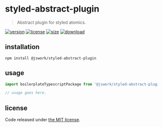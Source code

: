 # styled-abstract-plugin
> Abstract plugin for styled atomics.

[![version][version-image]][version-url]
[![license][license-image]][license-url]
[![size][size-image]][size-url]
[![download][download-image]][download-url]

## installation
```shell
npm install @jswork/styled-abstract-plugin
```

## usage
```js
import boilerplateTypescriptPackage from '@jswork/styled-abstract-plugin';

// usage goes here.
```

## license
Code released under [the MIT license](https://github.com/afeiship/styled-abstract-plugin/blob/master/LICENSE.txt).

[version-image]: https://img.shields.io/npm/v/@jswork/styled-abstract-plugin
[version-url]: https://npmjs.org/package/@jswork/styled-abstract-plugin

[license-image]: https://img.shields.io/npm/l/@jswork/styled-abstract-plugin
[license-url]: https://github.com/afeiship/styled-abstract-plugin/blob/master/LICENSE.txt

[size-image]: https://img.shields.io/bundlephobia/minzip/@jswork/styled-abstract-plugin
[size-url]: https://github.com/afeiship/styled-abstract-plugin/blob/master/dist/styled-abstract-plugin.min.js

[download-image]: https://img.shields.io/npm/dm/@jswork/styled-abstract-plugin
[download-url]: https://www.npmjs.com/package/@jswork/styled-abstract-plugin
